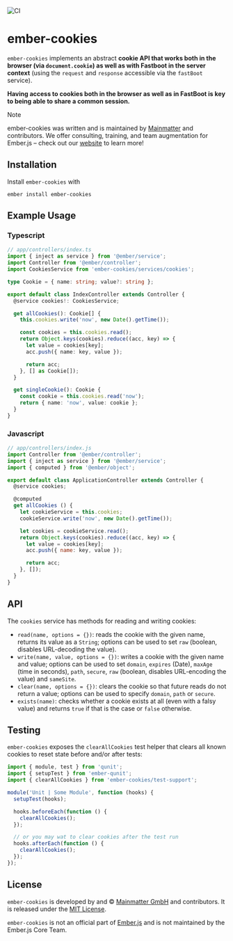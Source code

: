 ![CI](https://github.com/simplabs/ember-cookies/workflows/CI/badge.svg)

# ember-cookies

`ember-cookies` implements an abstract __cookie API that works both in the
browser (via `document.cookie`) as well as with Fastboot in the server
context__ (using the `request` and `response` accessible via the `fastBoot`
service).

__Having access to cookies both in the browser as well as in FastBoot is key to
being able to share a common session.__

> [!NOTE]
> ember-cookies was written and is maintained by [Mainmatter](https://mainmatter.com) and contributors.
> We offer consulting, training, and team augmentation for Ember.js – check out our [website](https://mainmatter.com/ember-consulting/) to learn more!

## Installation

Install `ember-cookies` with

`ember install ember-cookies`

## Example Usage

### Typescript

```ts
// app/controllers/index.ts
import { inject as service } from '@ember/service';
import Controller from '@ember/controller';
import CookiesService from 'ember-cookies/services/cookies';

type Cookie = { name: string; value?: string };

export default class IndexController extends Controller {
  @service cookies!: CookiesService;

  get allCookies(): Cookie[] {
    this.cookies.write('now', new Date().getTime());

    const cookies = this.cookies.read();
    return Object.keys(cookies).reduce((acc, key) => {
      let value = cookies[key];
      acc.push({ name: key, value });

      return acc;
    }, [] as Cookie[]);
  }

  get singleCookie(): Cookie {
    const cookie = this.cookies.read('now');
    return { name: 'now', value: cookie };
  }
}
```

### Javascript

```js
// app/controllers/index.js
import Controller from '@ember/controller';
import { inject as service } from '@ember/service';
import { computed } from '@ember/object';

export default class ApplicationController extends Controller {
  @service cookies;

  @computed
  get allCookies () {
    let cookieService = this.cookies;
    cookieService.write('now', new Date().getTime());

    let cookies = cookieService.read();
    return Object.keys(cookies).reduce((acc, key) => {
      let value = cookies[key];
      acc.push({ name: key, value });

      return acc;
    }, []);
  }
}
```

## API

The `cookies` service has methods for reading and writing cookies:

* `read(name, options = {})`: reads the cookie with the given name, returns its
  value as a `String`; options can be used to set `raw` (boolean, disables
  URL-decoding the value).
* `write(name, value, options = {})`: writes a cookie with the given name and
  value; options can be used to set `domain`, `expires` (Date), `maxAge` (time
  in seconds), `path`, `secure`, `raw` (boolean, disables URL-encoding the
  value) and `sameSite`.
* `clear(name, options = {})`: clears the cookie so that future reads do not
  return a value; options can be used to specify `domain`, `path` or `secure`.
* `exists(name)`: checks whether a cookie exists at all (even with a falsy
  value) and returns `true` if that is the case or `false` otherwise.

## Testing

`ember-cookies` exposes the `clearAllCookies` test helper that clears
all known cookies to reset state before and/or after tests:

```js
import { module, test } from 'qunit';
import { setupTest } from 'ember-qunit';
import { clearAllCookies } from 'ember-cookies/test-support';

module('Unit | Some Module', function (hooks) {
  setupTest(hooks);

  hooks.beforeEach(function () {
    clearAllCookies();
  });

  // or you may wat to clear cookies after the test run
  hooks.afterEach(function () {
    clearAllCookies();
  });
});
```

## License

`ember-cookies` is developed by and &copy;
[Mainmatter GmbH](http://mainmatter.com) and contributors. It is released under the
[MIT License](https://github.com/simplabs/ember-simple-auth/blob/master/LICENSE).

`ember-cookies` is not an official part of [Ember.js](http://emberjs.com) and
is not maintained by the Ember.js Core Team.
